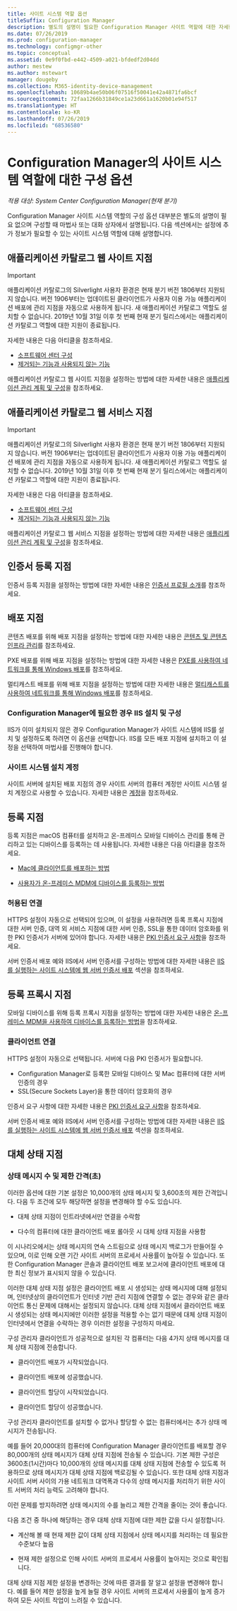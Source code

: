 ```yaml
---
title: 사이트 시스템 역할 옵션
titleSuffix: Configuration Manager
description: 별도의 설명이 필요한 Configuration Manager 사이트 역할에 대한 자세한 내용은 이 문서를 참조하세요.
ms.date: 07/26/2019
ms.prod: configuration-manager
ms.technology: configmgr-other
ms.topic: conceptual
ms.assetid: 0e9f0fbd-e442-4509-a021-bfdedf2d04dd
author: mestew
ms.author: mstewart
manager: dougeby
ms.collection: M365-identity-device-management
ms.openlocfilehash: 10689b4ae50b06f07516f50041e42a4871fa6bcf
ms.sourcegitcommit: 72faa1266b31849ce1a23d661a1620b01e94f517
ms.translationtype: HT
ms.contentlocale: ko-KR
ms.lasthandoff: 07/26/2019
ms.locfileid: "68536580"
---
```

# <a name="configuration-options-for-site-system-roles-in-configuration-manager"></a>Configuration Manager의 사이트 시스템 역할에 대한 구성 옵션

*적용 대상: System Center Configuration Manager(현재 분기)*

Configuration Manager 사이트 시스템 역할의 구성 옵션 대부분은 별도의 설명이 필요 없으며 구성할 때 마법사 또는 대화 상자에서 설명됩니다. 다음 섹션에서는 설정에 추가 정보가 필요할 수 있는 사이트 시스템 역할에 대해 설명합니다.  


## <a name="BKMK_ApplicationCatalog_Website"></a> 애플리케이션 카탈로그 웹 사이트 지점  

> [!Important]
> 애플리케이션 카탈로그의 Silverlight 사용자 환경은 현재 분기 버전 1806부터 지원되지 않습니다. 버전 1906부터는 업데이트된 클라이언트가 사용자 이용 가능 애플리케이션 배포에 관리 지점을 자동으로 사용하게 됩니다. 새 애플리케이션 카탈로그 역할도 설치할 수 없습니다. 2019년 10월 31일 이후 첫 번째 현재 분기 릴리스에서는 애플리케이션 카탈로그 역할에 대한 지원이 종료됩니다.  
>
> 자세한 내용은 다음 아티클을 참조하세요.
>
> - [소프트웨어 센터 구성](/sccm/apps/plan-design/plan-for-software-center#bkmk_userex)
> - [제거되는 기능과 사용되지 않는 기능](/sccm/core/plan-design/changes/deprecated/removed-and-deprecated-cmfeatures)  

애플리케이션 카탈로그 웹 사이트 지점을 설정하는 방법에 대한 자세한 내용은 [애플리케이션 관리 계획 및 구성](/sccm/apps/plan-design/plan-for-and-configure-application-management)을 참조하세요.  


## <a name="BKMK_ApplicationCatalog_WebService"></a> 애플리케이션 카탈로그 웹 서비스 지점  

> [!Important]
> 애플리케이션 카탈로그의 Silverlight 사용자 환경은 현재 분기 버전 1806부터 지원되지 않습니다. 버전 1906부터는 업데이트된 클라이언트가 사용자 이용 가능 애플리케이션 배포에 관리 지점을 자동으로 사용하게 됩니다. 새 애플리케이션 카탈로그 역할도 설치할 수 없습니다. 2019년 10월 31일 이후 첫 번째 현재 분기 릴리스에서는 애플리케이션 카탈로그 역할에 대한 지원이 종료됩니다.  
>
> 자세한 내용은 다음 아티클을 참조하세요.
>
> - [소프트웨어 센터 구성](/sccm/apps/plan-design/plan-for-software-center#bkmk_userex)
> - [제거되는 기능과 사용되지 않는 기능](/sccm/core/plan-design/changes/deprecated/removed-and-deprecated-cmfeatures)  

애플리케이션 카탈로그 웹 서비스 지점을 설정하는 방법에 대한 자세한 내용은 [애플리케이션 관리 계획 및 구성](/sccm/apps/plan-design/plan-for-and-configure-application-management)을 참조하세요.  


## <a name="BKMK_CertificateRegistrationPoint"></a> 인증서 등록 지점  

인증서 등록 지점을 설정하는 방법에 대한 자세한 내용은 [인증서 프로필 소개](/sccm/protect/deploy-use/introduction-to-certificate-profiles)를 참조하세요.  


## <a name="BKMK_Distribution_Point"></a> 배포 지점  

콘텐츠 배포를 위해 배포 지점을 설정하는 방법에 대한 자세한 내용은 [콘텐츠 및 콘텐츠 인프라 관리](/sccm/core/servers/deploy/configure/manage-content-and-content-infrastructure)를 참조하세요.  

PXE 배포를 위해 배포 지점을 설정하는 방법에 대한 자세한 내용은 [PXE를 사용하여 네트워크를 통해 Windows 배포](/sccm/osd/deploy-use/use-pxe-to-deploy-windows-over-the-network)를 참조하세요.  

멀티캐스트 배포를 위해 배포 지점을 설정하는 방법에 대한 자세한 내용은 [멀티캐스트를 사용하여 네트워크를 통해 Windows 배포](/sccm/osd/deploy-use/use-multicast-to-deploy-windows-over-the-network)를 참조하세요.  

### <a name="install-and-configure-iis-if-required-by-configuration-manager"></a>Configuration Manager에 필요한 경우 IIS 설치 및 구성

IIS가 이미 설치되지 않은 경우 Configuration Manager가 사이트 시스템에 IIS를 설치 및 설정하도록 하려면 이 옵션을 선택합니다. IIS를 모든 배포 지점에 설치하고 이 설정을 선택하여 마법사를 진행해야 합니다.  

### <a name="site-system-installation-account"></a>사이트 시스템 설치 계정

사이트 서버에 설치된 배포 지점의 경우 사이트 서버의 컴퓨터 계정만 사이트 시스템 설치 계정으로 사용할 수 있습니다. 자세한 내용은 [계정](/sccm/core/plan-design/hierarchy/accounts#site-system-installation-account)을 참조하세요.  


## <a name="BKMK_Enrollment_Point"></a> 등록 지점  

등록 지점은 macOS 컴퓨터를 설치하고 온-프레미스 모바일 디바이스 관리를 통해 관리하고 있는 디바이스를 등록하는 데 사용됩니다. 자세한 내용은 다음 아티클을 참조하세요.  

- [Mac에 클라이언트를 배포하는 방법](/sccm/core/clients/deploy/deploy-clients-to-macs)  

- [사용자가 온-프레미스 MDM에 디바이스를 등록하는 방법](/sccm/mdm/deploy-use/user-enroll-devices-on-premises-mdm)  

### <a name="allowed-connections"></a>허용된 연결

HTTPS 설정이 자동으로 선택되어 있으며, 이 설정을 사용하려면 등록 프록시 지점에 대한 서버 인증, 대역 외 서비스 지점에 대한 서버 인증, SSL을 통한 데이터 암호화를 위한 PKI 인증서가 서버에 있어야 합니다. 자세한 내용은 [PKI 인증서 요구 사항](/sccm/core/plan-design/network/pki-certificate-requirements)을 참조하세요.  

서버 인증서 배포 예와 IIS에서 서버 인증서를 구성하는 방법에 대한 자세한 내용은 [IIS를 실행하는 사이트 시스템에 웹 서버 인증서 배포](/sccm/core/plan-design/network/example-deployment-of-pki-certificates#BKMK_webserver2008_cm2012) 섹션을 참조하세요.  


## <a name="BKMK_Enrollment_Proxy_Point"></a> 등록 프록시 지점  

모바일 디바이스를 위해 등록 프록시 지점을 설정하는 방법에 대한 자세한 내용은 [온-프레미스 MDM을 사용하여 디바이스를 등록하는 방법](/sccm/mdm/deploy-use/user-enroll-devices-on-premises-mdm)을 참조하세요.  

### <a name="client-connections"></a>클라이언트 연결

HTTPS 설정이 자동으로 선택됩니다. 서버에 다음 PKI 인증서가 필요합니다.

- Configuration Manager로 등록한 모바일 디바이스 및 Mac 컴퓨터에 대한 서버 인증의 경우
- SSL(Secure Sockets Layer)을 통한 데이터 암호화의 경우

인증서 요구 사항에 대한 자세한 내용은 [PKI 인증서 요구 사항](/sccm/core/plan-design/network/pki-certificate-requirements)을 참조하세요.  

서버 인증서 배포 예와 IIS에서 서버 인증서를 구성하는 방법에 대한 자세한 내용은 [IIS를 실행하는 사이트 시스템에 웹 서버 인증서 배포](/sccm/core/plan-design/network/example-deployment-of-pki-certificates#BKMK_webserver2008_cm2012) 섹션을 참조하세요.  


## <a name="BKMK_Fallback_Status_Point"></a> 대체 상태 지점  

### <a name="number-of-state-messages-and-throttle-interval-in-seconds"></a>상태 메시지 수 및 제한 간격(초)

이러한 옵션에 대한 기본 설정은 10,000개의 상태 메시지 및 3,600초의 제한 간격입니다. 다음 두 조건에 모두 해당하면 설정을 변경해야 할 수도 있습니다.  

- 대체 상태 지점이 인트라넷에서만 연결을 수락함  

- 다수의 컴퓨터에 대한 클라이언트 배포 롤아웃 시 대체 상태 지점을 사용함  

이 시나리오에서는 상태 메시지의 연속 스트림으로 상태 메시지 백로그가 만들어질 수 있으며, 이로 인해 오랜 기간 사이트 서버의 프로세서 사용률이 높아질 수 있습니다. 또한 Configuration Manager 콘솔과 클라이언트 배포 보고서에 클라이언트 배포에 대한 최신 정보가 표시되지 않을 수 있습니다.  

이러한 대체 상태 지점 설정은 클라이언트 배포 시 생성되는 상태 메시지에 대해 설정되며, 인터넷상의 클라이언트가 인터넷 기반 관리 지점에 연결할 수 없는 경우와 같은 클라이언트 통신 문제에 대해서는 설정되지 않습니다. 대체 상태 지점에서 클라이언트 배포 시 생성되는 상태 메시지에만 이러한 설정을 적용할 수는 없기 때문에 대체 상태 지점이 인터넷에서 연결을 수락하는 경우 이러한 설정을 구성하지 마세요.  

구성 관리자 클라이언트가 성공적으로 설치된 각 컴퓨터는 다음 4가지 상태 메시지를 대체 상태 지점에 전송합니다.  

- 클라이언트 배포가 시작되었습니다.  

- 클라이언트 배포에 성공했습니다.  

- 클라이언트 할당이 시작되었습니다.  

- 클라이언트 할당이 성공했습니다.  

구성 관리자 클라이언트를 설치할 수 없거나 할당할 수 없는 컴퓨터에서는 추가 상태 메시지가 전송됩니다.  

예를 들어 20,000대의 컴퓨터에 Configuration Manager 클라이언트를 배포할 경우 80,000개의 상태 메시지가 대체 상태 지점에 전송될 수 있습니다. 기본 제한 구성은 3600초(1시간)마다 10,000개의 상태 메시지를 대체 상태 지점에 전송할 수 있도록 허용하므로 상태 메시지가 대체 상태 지점에 백로깅될 수 있습니다. 또한 대체 상태 지점과 사이트 서버 사이의 가용 네트워크 대역폭과 다수의 상태 메시지를 처리하기 위한 사이트 서버의 처리 능력도 고려해야 합니다.  

이런 문제를 방지하려면 상태 메시지의 수를 늘리고 제한 간격을 줄이는 것이 좋습니다.  

다음 조건 중 하나에 해당하는 경우 대체 상태 지점에 대한 제한 값을 다시 설정합니다.  

- 계산해 볼 때 현재 제한 값이 대체 상태 지점에서 상태 메시지를 처리하는 데 필요한 수준보다 높음  

- 현재 제한 설정으로 인해 사이트 서버의 프로세서 사용률이 높아지는 것으로 확인됩니다.  

대체 상태 지점 제한 설정을 변경하는 것에 따른 결과를 잘 알고 설정을 변경해야 합니다. 예를 들어 제한 설정을 높게 늘릴 경우 사이트 서버의 프로세서 사용률이 높게 증가하여 모든 사이트 작업이 느려질 수 있습니다.  
